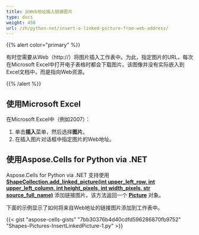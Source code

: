 ```yaml
---
title: 从Web地址插入链接图片
type: docs
weight: 450
url: /zh/python-net/insert-a-linked-picture-from-web-address/
---
```


{{% alert color="primary" %}}

有时您需要从Web（http://）将图片插入工作表中。为此，指定图片的URL，每次在Microsoft Excel中打开电子表格时都会下载图片。该图像并没有实际嵌入到Excel文档中，而是指向Web资源。

{{% /alert %}}

## **使用Microsoft Excel**

在Microsoft Excel中（例如2007）：

1. 单击**插入**菜单，然后选择**图片**。
1. 在插入图片对话框中指定图片的Web地址。

## **使用Aspose.Cells for Python via .NET**

Aspose.Cells for Python via .NET 支持使用 [**ShapeCollection.add_linked_picture(int upper_left_row, int upper_left_column, int height_pixels, int width_pixels, str source_full_name)**](https://reference.aspose.com/cells/python-net/aspose.cells.drawing/shapecollection/add_linked_picture) 添加链接图片。该方法返回一个 [**Picture**](https://reference.aspose.com/cells/python-net/aspose.cells.drawing/picture) 对象。

下面的示例显示了如何将来自Web地址的链接图片添加到工作表中。

{{< gist "aspose-cells-gists" "7bb30376b4d40cdfd596286870fb9752" "Shapes-Pictures-InsertLinkedPicture-1.py" >}}
